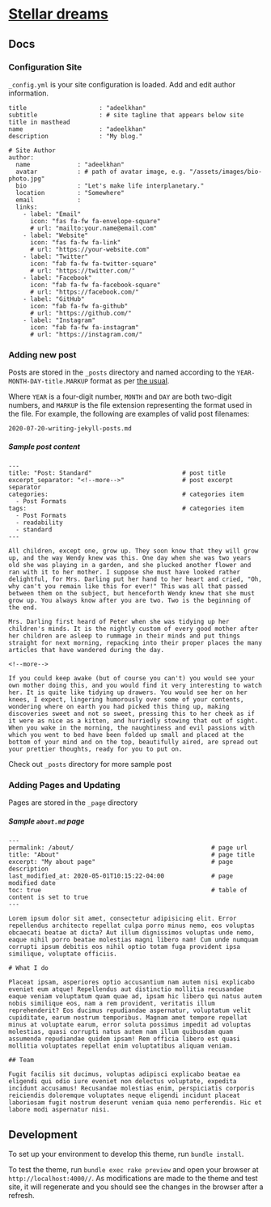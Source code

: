 # [Stellar dreams](https://stellardreams.github.io/)

## Docs

### Configuration Site

`_config.yml` is your site configuration is loaded. Add and edit author information.

```
title                    : "adeelkhan"
subtitle                 : # site tagline that appears below site title in masthead
name                     : "adeelkhan"
description              : "My blog."

# Site Author
author:
  name             : "adeelkhan"
  avatar           : # path of avatar image, e.g. "/assets/images/bio-photo.jpg"
  bio              : "Let's make life interplanetary."
  location         : "Somewhere"
  email            :
  links:
    - label: "Email"
      icon: "fas fa-fw fa-envelope-square"
      # url: "mailto:your.name@email.com"
    - label: "Website"
      icon: "fas fa-fw fa-link"
      # url: "https://your-website.com"
    - label: "Twitter"
      icon: "fab fa-fw fa-twitter-square"
      # url: "https://twitter.com/"
    - label: "Facebook"
      icon: "fab fa-fw fa-facebook-square"
      # url: "https://facebook.com/"
    - label: "GitHub"
      icon: "fab fa-fw fa-github"
      # url: "https://github.com/"
    - label: "Instagram"
      icon: "fab fa-fw fa-instagram"
      # url: "https://instagram.com/"
```

### Adding new post

Posts are stored in the `_posts` directory and named according to the `YEAR-MONTH-DAY-title.MARKUP` format as per [the usual](https://jekyllrb.com/docs/posts/).

Where `YEAR` is a four-digit number, `MONTH` and `DAY` are both two-digit numbers, and `MARKUP` is the file extension representing the format used in the file. For example, the following are examples of valid post filenames:

```
2020-07-20-writing-jekyll-posts.md
```

##### Sample post content
```
---
title: "Post: Standard"							# post title
excerpt_separator: "<!--more-->"				# post excerpt separator
categories:										# categories item
  - Post Formats
tags:											# categories item
  - Post Formats
  - readability
  - standard
---

All children, except one, grow up. They soon know that they will grow up, and the way Wendy knew was this. One day when she was two years old she was playing in a garden, and she plucked another flower and ran with it to her mother. I suppose she must have looked rather delightful, for Mrs. Darling put her hand to her heart and cried, "Oh, why can't you remain like this for ever!" This was all that passed between them on the subject, but henceforth Wendy knew that she must grow up. You always know after you are two. Two is the beginning of the end.

Mrs. Darling first heard of Peter when she was tidying up her children's minds. It is the nightly custom of every good mother after her children are asleep to rummage in their minds and put things straight for next morning, repacking into their proper places the many articles that have wandered during the day.

<!--more-->

If you could keep awake (but of course you can't) you would see your own mother doing this, and you would find it very interesting to watch her. It is quite like tidying up drawers. You would see her on her knees, I expect, lingering humorously over some of your contents, wondering where on earth you had picked this thing up, making discoveries sweet and not so sweet, pressing this to her cheek as if it were as nice as a kitten, and hurriedly stowing that out of sight. When you wake in the morning, the naughtiness and evil passions with which you went to bed have been folded up small and placed at the bottom of your mind and on the top, beautifully aired, are spread out your prettier thoughts, ready for you to put on.
```

Check out `_posts` directory for more  sample post

### Adding Pages and Updating

Pages are stored in the `_page` directory

#####  Sample `about.md` page

```
---
permalink: /about/										# page url
title: "About" 											# page title
excerpt: "My about page"								# page description
last_modified_at: 2020-05-01T10:15:22-04:00 			# page modified date
toc: true												# table of content is set to true
---

Lorem ipsum dolor sit amet, consectetur adipisicing elit. Error repellendus architecto repellat culpa porro minus nemo, eos voluptas obcaecati beatae at dicta? Aut illum dignissimos voluptas unde nemo, eaque nihil porro beatae molestias magni libero nam! Cum unde numquam corrupti ipsum debitis eos nihil optio totam fuga provident ipsa similique, voluptate officiis.

# What I do

Placeat ipsam, asperiores optio accusantium nam autem nisi explicabo eveniet eum atque! Repellendus aut distinctio mollitia recusandae eaque veniam voluptatum quam quae ad, ipsam hic libero qui natus autem nobis similique eos, nam a rem provident, veritatis illum reprehenderit? Eos ducimus repudiandae aspernatur, voluptatum velit cupiditate, earum nostrum temporibus. Magnam amet tempore repellat minus at voluptate earum, error soluta possimus impedit ad voluptas molestias, quasi corrupti natus autem nam illum quibusdam quam assumenda repudiandae quidem ipsam! Rem officia libero est quasi mollitia voluptates repellat enim voluptatibus aliquam veniam.

## Team

Fugit facilis sit ducimus, voluptas adipisci explicabo beatae ea eligendi qui odio iure eveniet non delectus voluptate, expedita incidunt accusamus! Recusandae molestias enim, perspiciatis corporis reiciendis doloremque voluptates neque eligendi incidunt placeat laboriosam fugit nostrum deserunt veniam quia nemo perferendis. Hic et labore modi aspernatur nisi.
```

## Development

To set up your environment to develop this theme, run `bundle install`.

To test the theme, run `bundle exec rake preview` and open your browser at `http://localhost:4000//`. As modifications are made to the theme and test site, it will regenerate and you should see the changes in the browser after a refresh.
